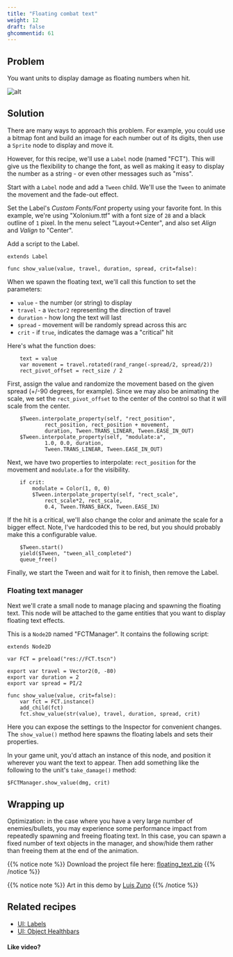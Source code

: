 ```yaml
---
title: "Floating combat text"
weight: 12
draft: false
ghcommentid: 61
---
```


## Problem

You want units to display damage as floating numbers when hit.

![alt](/godot_recipes/img/fct_demo.gif)

## Solution

There are many ways to approach this problem. For example, you could use a bitmap font and build an image for each number out of its digits, then use a `Sprite` node to display and move it.

However, for this recipe, we'll use a `Label` node (named "FCT"). This will give us the flexibility to change the font, as well as making it easy to display the number as a string - or even other messages such as "miss".

Start with a `Label` node and add a `Tween` child. We'll use the `Tween` to animate the movement and the fade-out effect.

Set the Label's _Custom Fonts/Font_ property using your favorite font. In this example, we're using "Xolonium.ttf" with a font size of `28` and a black outline of `1` pixel. In the menu select "Layout->Center", and also set _Align_ and _Valign_ to "Center".

Add a script to the Label.

```gdscript
extends Label

func show_value(value, travel, duration, spread, crit=false):
```

When we spawn the floating text, we'll call this function to set the parameters:

- `value` - the number (or string) to display
- `travel` - a `Vector2` representing the direction of travel
- `duration` - how long the text will last
- `spread` - movement will be randomly spread across this arc
- `crit` - if `true`, indicates the damage was a "critical" hit

Here's what the function does:

```gdscript
    text = value
    var movement = travel.rotated(rand_range(-spread/2, spread/2))
    rect_pivot_offset = rect_size / 2
```

First, assign the value and randomize the movement based on the given spread (+/-90 degrees, for example). Since we may also be animating the scale, we set the `rect_pivot_offset` to the center of the control so that it will scale from the center.

```gdscript
    $Tween.interpolate_property(self, "rect_position",
            rect_position, rect_position + movement,
            duration, Tween.TRANS_LINEAR, Tween.EASE_IN_OUT)
    $Tween.interpolate_property(self, "modulate:a",
            1.0, 0.0, duration,
            Tween.TRANS_LINEAR, Tween.EASE_IN_OUT)
```

Next, we have two properties to interpolate: `rect_position` for the movement and `modulate.a` for the visibility.

```gdscript
    if crit:
        modulate = Color(1, 0, 0)
        $Tween.interpolate_property(self, "rect_scale",
            rect_scale*2, rect_scale,
            0.4, Tween.TRANS_BACK, Tween.EASE_IN)
```

If the hit is a critical, we'll also change the color and animate the scale for a bigger effect. Note, I've hardcoded this to be red, but you should probably make this a configurable value.

```gdscript
    $Tween.start()
    yield($Tween, "tween_all_completed")
    queue_free()
```

Finally, we start the Tween and wait for it to finish, then remove the Label.

### Floating text manager

Next we'll crate a small node to manage placing and spawning the floating text. This node will be attached to the game entities that you want to display floating text effects.

This is a `Node2D` named "FCTManager". It contains the following script:

```gdscript
extends Node2D

var FCT = preload("res://FCT.tscn")

export var travel = Vector2(0, -80)
export var duration = 2
export var spread = PI/2

func show_value(value, crit=false):
    var fct = FCT.instance()
    add_child(fct)
    fct.show_value(str(value), travel, duration, spread, crit)
```

Here you can expose the settings to the Inspector for convenient changes. The `show_value()` method here spawns the floating labels and sets their properties.

In your game unit, you'd attach an instance of this node, and position it wherever you want the text to appear. Then add something like the following to the unit's `take_damage()` method:

```gdscript
$FCTManager.show_value(dmg, crit)
```

## Wrapping up

Optimization: in the case where you have a very large number of enemies/bullets, you may experience some performance impact from repeatedly spawning and freeing floating text. In this case, you can spawn a fixed number of text objects in the manager, and show/hide them rather than freeing them at the end of the animation.

{{% notice note %}}
Download the project file here: [floating_text.zip](/godot_recipes/files/floating_text.zip)
{{% /notice %}}

{{% notice note %}}
Art in this demo by [Luis Zuno](https://www.patreon.com/ansimuz)
{{% /notice %}}

## Related recipes

- [UI: Labels](/godot_recipes/ui/labels/)
- [UI: Object Healthbars](/godot_recipes/ui/unit_healthbar/)

#### Like video?


